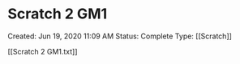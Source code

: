 # Scratch 2 GM1

Created: Jun 19, 2020 11:09 AM
Status: Complete
Type: [[Scratch]]

[[Scratch 2 GM1.txt]]